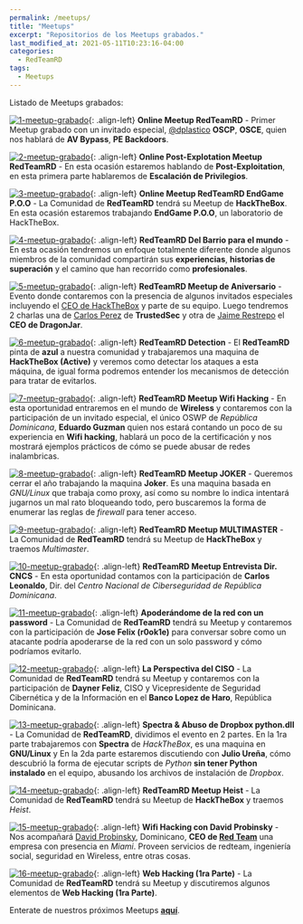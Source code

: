 ```yaml
---
permalink: /meetups/
title: "Meetups"
excerpt: "Repositorios de los Meetups grabados."
last_modified_at: 2021-05-11T10:23:16-04:00
categories:
  - RedTeamRD
tags:
  - Meetups
---
```


Listado de Meetups grabados:

[![1-meetup-grabado](/assets/images/main/meetups/1-meetup-grabado.jpg)](/redteamrd/Online-Meetup-RedTeamRD/){: .align-left} **Online Meetup RedTeamRD** - Primer Meetup grabado con un invitado especial, [@dplastico](https://twitter.com/dplastico) **OSCP**, **OSCE**, quien nos hablará de **AV Bypass**, **PE Backdoors**.

[![2-meetup-grabado](/assets/images/main/meetups/2-meetup-grabado.jpg)](/redteamrd/Online-Post-Explotation-Meetup-RedTeamRD){: .align-left} **Online Post-Explotation Meetup RedTeamRD** - En esta ocasión estaremos hablando de **Post-Exploitation**, en esta primera parte hablaremos de **Escalación de Privilegios**.

[![3-meetup-grabado](/assets/images/main/meetups/3-meetup-grabado.jpg)](/redteamrd/Online-Meetup-RedTeamRD-EndGame-POO){: .align-left} **Online Meetup RedTeamRD EndGame P.O.O** - La Comunidad de **RedTeamRD** tendrá su Meetup de **HackTheBox**. En esta ocasión estaremos trabajando **EndGame P.O.O**, un laboratorio de HackTheBox.

[![4-meetup-grabado](/assets/images/main/meetups/4-meetup-grabado.jpg)](/redteamrd/RedTeamRD-Del-Barrio-para-el-mundo){: .align-left} **RedTeamRD Del Barrio para el mundo** - En esta ocasión tendremos un enfoque totalmente diferente donde algunos miembros de la comunidad compartirán sus **experiencias**, **historias de superación** y el camino que han recorrido como **profesionales**.

[![5-meetup-grabado](/assets/images/main/meetups/5-meetup-grabado.jpg)](/redteamrd/RedTeamRD-Meetup-de-Aniversario){: .align-left} **RedTeamRD Meetup de Aniversario** - Evento donde contaremos con la presencia de algunos invitados especiales incluyendo el [CEO de HackTheBox](https://twitter.com/hpylarinos) y parte de su equipo. Luego tendremos 2 charlas una de [Carlos Perez](https://twitter.com/Carlos_Perez) de **TrustedSec** y otra de [Jaime Restrepo](https://twitter.com/JaimeARestrepo_) el **CEO de DragonJar**.

[![6-meetup-grabado](/assets/images/main/meetups/6-meetup-grabado.jpg)](/redteamrd/RedTeamRD-Detection){: .align-left} **RedTeamRD Detection** - El **RedTeamRD** pinta de **azul** a nuestra comunidad y trabajaremos una maquina de **HackTheBox (Active)** y veremos como detectar los ataques a esta máquina, de igual forma podremos entender los mecanismos de detección para tratar de evitarlos.

[![7-meetup-grabado](/assets/images/main/meetups/7-meetup-grabado.jpg)](/redteamrd/RedTeamRD-Meetup-Wifi-Hacking){: .align-left} **RedTeamRD Meetup Wifi Hacking** - En esta oportunidad entraremos en el mundo de **Wireless** y contaremos con la participación de un invitado especial, el único OSWP de *República Dominicana*, **Eduardo Guzman** quien nos estará contando un poco de su experiencia en **Wifi hacking**, hablará un poco de la certificación y nos mostrará ejemplos prácticos de cómo se puede abusar de redes inalambricas.

[![8-meetup-grabado](/assets/images/main/meetups/8-meetup-grabado.jpg)](/redteamrd/RedTeamRD-Meetup-JOKER){: .align-left} **RedTeamRD Meetup JOKER** - Queremos cerrar el año trabajando la maquina **Joker**. Es una maquina basada en *GNU/Linux* que trabaja como proxy, así como su nombre lo indica intentará jugarnos un mal rato bloqueando todo, pero buscaremos la forma de enumerar las reglas de *firewall* para tener acceso.

[![9-meetup-grabado](/assets/images/main/meetups/9-meetup-grabado.jpg)](/redteamrd/RedTeamRD-Meetup-MULTIMASTER){: .align-left} **RedTeamRD Meetup MULTIMASTER** - La Comunidad de **RedTeamRD** tendrá su Meetup de **HackTheBox** y traemos *Multimaster*.

[![10-meetup-grabado](/assets/images/main/meetups/10-meetup-grabado.jpg)](/redteamrd/RedTeamRD-Meetup-Entrevista-Dir-CNCS){: .align-left} **RedTeamRD Meetup Entrevista Dir. CNCS** - En esta oportunidad contamos con la participación de **Carlos Leonaldo**, Dir. del *Centro Nacional de Ciberseguridad de República Dominicana*.

[![11-meetup-grabado](/assets/images/main/meetups/11-meetup-grabado.jpg)](/redteamrd/Apoderandome-de-la-red-con-un-password){: .align-left} **Apoderándome de la red con un password** - La Comunidad de **RedTeamRD** tendrá su Meetup y contaremos con la participación de **Jose Felix (r0ok1e)** para conversar sobre como un atacante podría apoderarse de la red con un solo password y cómo podríamos evitarlo.

[![12-meetup-grabado](/assets/images/main/meetups/12-meetup-grabado.jpg)](/redteamrd/La-Perspectiva-del-CISO){: .align-left} **La Perspectiva del CISO** - La Comunidad de **RedTeamRD** tendrá su Meetup y contaremos con la participación de **Dayner Feliz**, CISO y Vicepresidente de Seguridad Cibernética y de la Información en el **Banco Lopez de Haro**, República Dominicana.

[![13-meetup-grabado](/assets/images/main/meetups/13-meetup-grabado.jpg)](/redteamrd/Spectra-y-Abuso-de-Dropbox-python-Dll){: .align-left} **Spectra & Abuso de Dropbox python.dll** - La Comunidad de **RedTeamRD**, dividimos el evento en 2 partes. En la 1ra parte trabajaremos con **Spectra** de *HackTheBox*, es una maquina en **GNU/Linux** y En la 2da parte estaremos discutiendo con **Julio Ureña**, cómo descubrió la forma de ejecutar scripts de *Python* **sin tener Python instalado** en el equipo, abusando los archivos de instalación de *Dropbox*.
 
[![14-meetup-grabado](/assets/images/main/meetups/14-meetup-grabado.jpg)](/redteamrd/RedTeamRD-Meetup-Heist){: .align-left} **RedTeamRD Meetup Heist** - La Comunidad de **RedTeamRD** tendrá su Meetup de **HackTheBox** y traemos *Heist*.

[![15-meetup-grabado](/assets/images/main/meetups/15-meetup-grabado.jpg)](/redteamrd/Wifi-Hacking-con-David-Probinsky){: .align-left} **Wifi Hacking con David Probinsky** - Nos acompañará [David Probinsky](https://twitter.com/0xOverflow), Dominicano, **CEO de [Red Team](https://www.redteam.vip/)** una empresa con presencia en *Miami*. Proveen servicios de redteam, ingeniería social, seguridad en Wireless, entre otras cosas.

[![16-meetup-grabado](/assets/images/main/meetups/0-meetup-grabado.jpg)](/redteamrd/Web-Hacking-1ra-Parte){: .align-left} **Web Hacking (1ra Parte)** - La Comunidad de **RedTeamRD** tendrá su Meetup y discutiremos algunos elementos de **Web Hacking (1ra Parte)**.

Enterate de nuestros próximos Meetups **[aquí](https://www.meetup.com/es-ES/Hack-The-Box-Santo-Domingo-Meetup)**.